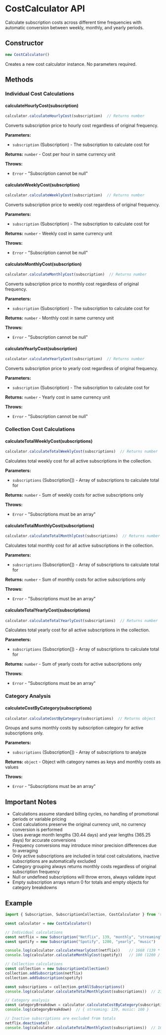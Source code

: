 # CostCalculator API

Calculate subscription costs across different time frequencies with automatic conversion between weekly, monthly, and yearly periods.

## Constructor

```javascript
new CostCalculator()
```

Creates a new cost calculator instance. No parameters required.

## Methods

### Individual Cost Calculations

#### calculateHourlyCost(subscription)
```javascript
calculator.calculateHourlyCost(subscription)  // Returns number
```
Converts subscription price to hourly cost regardless of original frequency.

**Parameters:**
- `subscription` (Subscription) - The subscription to calculate cost for

**Returns:** `number` - Cost per hour in same currency unit

**Throws:**
- `Error` - "Subscription cannot be null"

#### calculateWeeklyCost(subscription)
```javascript
calculator.calculateWeeklyCost(subscription)  // Returns number
```
Converts subscription price to weekly cost regardless of original frequency.

**Parameters:**
- `subscription` (Subscription) - The subscription to calculate cost for

**Returns:** `number` - Weekly cost in same currency unit

**Throws:**
- `Error` - "Subscription cannot be null"

#### calculateMonthlyCost(subscription)
```javascript
calculator.calculateMonthlyCost(subscription)  // Returns number
```
Converts subscription price to monthly cost regardless of original frequency.

**Parameters:**
- `subscription` (Subscription) - The subscription to calculate cost for

**Returns:** `number` - Monthly cost in same currency unit

**Throws:**
- `Error` - "Subscription cannot be null"

#### calculateYearlyCost(subscription)
```javascript
calculator.calculateYearlyCost(subscription)  // Returns number
```
Converts subscription price to yearly cost regardless of original frequency.

**Parameters:**
- `subscription` (Subscription) - The subscription to calculate cost for

**Returns:** `number` - Yearly cost in same currency unit

**Throws:**
- `Error` - "Subscription cannot be null"

### Collection Cost Calculations

#### calculateTotalWeeklyCost(subscriptions)
```javascript
calculator.calculateTotalWeeklyCost(subscriptions)  // Returns number
```
Calculates total weekly cost for all active subscriptions in the collection.

**Parameters:**
- `subscriptions` (Subscription[]) - Array of subscriptions to calculate total for

**Returns:** `number` - Sum of weekly costs for active subscriptions only

**Throws:**
- `Error` - "Subscriptions must be an array"

#### calculateTotalMonthlyCost(subscriptions)
```javascript
calculator.calculateTotalMonthlyCost(subscriptions)  // Returns number
```
Calculates total monthly cost for all active subscriptions in the collection.

**Parameters:**
- `subscriptions` (Subscription[]) - Array of subscriptions to calculate total for

**Returns:** `number` - Sum of monthly costs for active subscriptions only

**Throws:**
- `Error` - "Subscriptions must be an array"

#### calculateTotalYearlyCost(subscriptions)
```javascript
calculator.calculateTotalYearlyCost(subscriptions)  // Returns number
```
Calculates total yearly cost for all active subscriptions in the collection.

**Parameters:**
- `subscriptions` (Subscription[]) - Array of subscriptions to calculate total for

**Returns:** `number` - Sum of yearly costs for active subscriptions only

**Throws:**
- `Error` - "Subscriptions must be an array"

### Category Analysis

#### calculateCostByCategory(subscriptions)
```javascript
calculator.calculateCostByCategory(subscriptions)  // Returns object
```
Groups and sums monthly costs by subscription category for active subscriptions only.

**Parameters:**
- `subscriptions` (Subscription[]) - Array of subscriptions to analyze

**Returns:** `object` - Object with category names as keys and monthly costs as values

**Throws:**
- `Error` - "Subscriptions must be an array"

## Important Notes

- Calculations assume standard billing cycles, no handling of promotional periods or variable pricing
- Cost calculations preserve the original currency unit, no currency conversion is performed
- Uses average month lengths (30.44 days) and year lengths (365.25 days) for accurate conversions
- Frequency conversions may introduce minor precision differences due to averaging
- Only active subscriptions are included in total cost calculations, inactive subscriptions are automatically excluded
- Category grouping always returns monthly costs regardless of original subscription frequency
- Null or undefined subscriptions will throw errors, always validate input
- Empty subscription arrays return 0 for totals and empty objects for category breakdowns

## Example

```javascript
import { Subscription, SubscriptionCollection, CostCalculator } from 'subscription-tracker'

const calculator = new CostCalculator()

// Individual calculations
const netflix = new Subscription("Netflix", 139, "monthly", "streaming")
const spotify = new Subscription("Spotify", 1200, "yearly", "music")

console.log(calculator.calculateYearlyCost(netflix))    // 1668 (139 * 12)
console.log(calculator.calculateMonthlyCost(spotify))   // 100 (1200 / 12)

// Collection calculations
const collection = new SubscriptionCollection()
collection.addSubscription(netflix)
collection.addSubscription(spotify)

const subscriptions = collection.getAllSubscriptions()
console.log(calculator.calculateTotalMonthlyCost(subscriptions))  // 239 (139 + 100)

// Category analysis
const categoryBreakdown = calculator.calculateCostByCategory(subscriptions)
console.log(categoryBreakdown)  // { streaming: 139, music: 100 }

// Inactive subscriptions are excluded from totals
netflix.deactivate()
console.log(calculator.calculateTotalMonthlyCost(subscriptions))  // 100 (only Spotify)
```